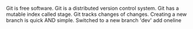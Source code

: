 Git is free software.
Git is a distributed version control system.
Git has a mutable index called stage.
Git tracks changes of changes.
Creating a new branch is quick AND simple.
Switched to a new branch 'dev'
add oneline
